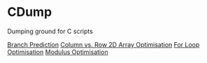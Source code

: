 # CDump
Dumping ground for C scripts

[Branch Prediction](https://github.com/James-P-D/CDump/tree/master/src/BranchPrediction)
[Column vs. Row 2D Array Optimisation](https://github.com/James-P-D/CDump/tree/master/src/ColumnVersusRow)
[For Loop Optimisation](https://github.com/James-P-D/CDump/tree/master/src/ForLoopOptimisation)
[Modulus Optimisation](https://github.com/James-P-D/CDump/tree/master/src/ModulusOptimisation)